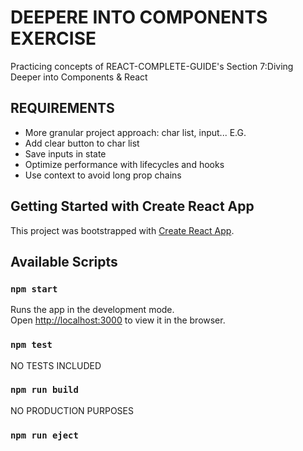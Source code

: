 # DEEPERE INTO COMPONENTS EXERCISE

Practicing concepts of REACT-COMPLETE-GUIDE's Section 7:Diving Deeper into Components & React

## REQUIREMENTS

- More granular project approach: char list, input... E.G.
- Add clear button to char list
- Save inputs in state
- Optimize performance with lifecycles and hooks
- Use context to avoid long prop chains


## Getting Started with Create React App

This project was bootstrapped with [Create React App](https://github.com/facebook/create-react-app).

## Available Scripts

### `npm start`

Runs the app in the development mode.\
Open [http://localhost:3000](http://localhost:3000) to view it in the browser.

### `npm test`

NO TESTS INCLUDED

### `npm run build`

NO PRODUCTION PURPOSES

### `npm run eject`
